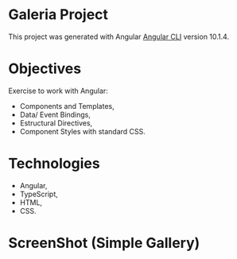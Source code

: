 # Galeria Project

This project was generated with Angular [Angular CLI](https://github.com/angular/angular-cli) version 10.1.4.

# Objectives

Exercise to work with Angular: 

- Components and Templates, 
- Data/ Event Bindings, 
- Estructural Directives, 
- Component Styles with standard CSS.

# Technologies

- Angular,
- TypeScript,
- HTML,
- CSS.

# ScreenShot (Simple Gallery)


